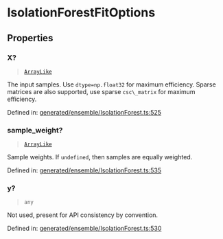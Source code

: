 # IsolationForestFitOptions

## Properties

### X?

> [`ArrayLike`](../types/ArrayLike.md)

The input samples. Use `dtype=np.float32` for maximum efficiency. Sparse matrices are also supported, use sparse `csc\_matrix` for maximum efficiency.

Defined in:  [generated/ensemble/IsolationForest.ts:525](https://github.com/transitive-bullshit/scikit-learn-ts/blob/b59c1ff/packages/sklearn/src/generated/ensemble/IsolationForest.ts#L525)

### sample\_weight?

> [`ArrayLike`](../types/ArrayLike.md)

Sample weights. If `undefined`, then samples are equally weighted.

Defined in:  [generated/ensemble/IsolationForest.ts:535](https://github.com/transitive-bullshit/scikit-learn-ts/blob/b59c1ff/packages/sklearn/src/generated/ensemble/IsolationForest.ts#L535)

### y?

> `any`

Not used, present for API consistency by convention.

Defined in:  [generated/ensemble/IsolationForest.ts:530](https://github.com/transitive-bullshit/scikit-learn-ts/blob/b59c1ff/packages/sklearn/src/generated/ensemble/IsolationForest.ts#L530)
